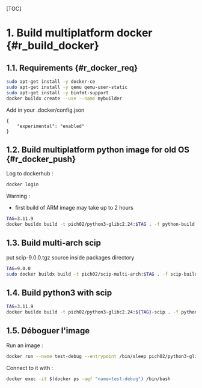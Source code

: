 [TOC]

# 1. Build multiplatform docker  {#r_build_docker} #

## 1.1. Requirements  {#r_docker_req} ##

```bash
sudo apt-get install -y docker-ce
sudo apt-get install -y qemu qemu-user-static
sudo apt-get install -y binfmt-support
docker buildx create --use --name mybuilder
```

Add in your .docker/config.json

```
{
    "experimental": "enabled"
}
```

## 1.2. Build multiplatform python image for old OS {#r_docker_push} ##

Log to dockerhub :

```bash
docker login
```

Warning :

- first build of ARM image may take up to 2 hours

```bash
TAG=3.11.9
docker buildx build -t pich02/python3-glibc2.24:$TAG . -f python-build.dockerfile --progress=plain --platform=linux/amd64,linux/arm/v7,linux/arm64 --push

```

## 1.3. Build multi-arch scip ##

put scip-9.0.0.tgz source inside packages directory

```bash
TAG=9.0.0
sudo docker buildx build -t pich02/scip-multi-arch:$TAG . -f scip-build.dockerfile --progress=plain --platform=linux/amd64,linux/arm/v7,linux/arm64 --push
```

## 1.4. Build python3 with scip ##

```bash
TAG=3.11.9
docker buildx build -t pich02/python3-glibc2.24:${TAG}-scip . -f python-scip.dockerfile --progress=plain --platform=linux/amd64,linux/arm/v7,linux/arm64 --push
```


## 1.5. Déboguer l'image ##

Run an image :

```bash
docker run --name test-debug --entrypoint /bin/sleep pich02/python3-glibc2.24:3.11.9 infinity
```

Connect to it with :

```bash
docker exec -it $(docker ps -aqf "name=test-debug") /bin/bash
